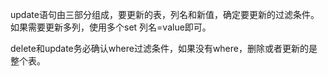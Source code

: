 update语句由三部分组成，要更新的表，列名和新值，确定要更新的过滤条件。如果需要更新多列，使用多个set 列名=value即可。

delete和update务必确认where过滤条件，如果没有where，删除或者更新的是整个表。